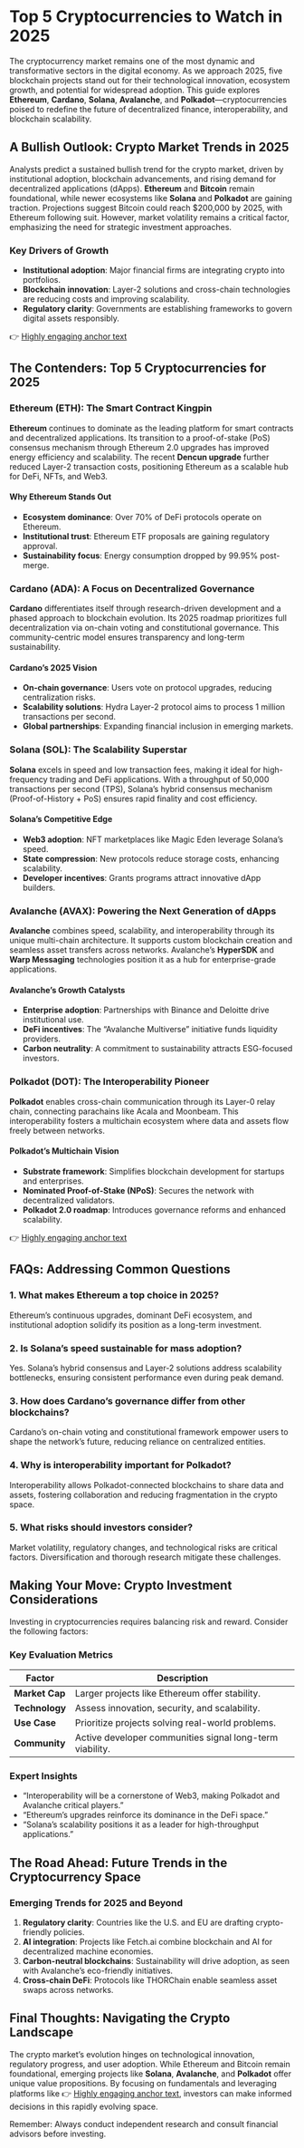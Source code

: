# Top 5 Cryptocurrencies to Watch in 2025  

The cryptocurrency market remains one of the most dynamic and transformative sectors in the digital economy. As we approach 2025, five blockchain projects stand out for their technological innovation, ecosystem growth, and potential for widespread adoption. This guide explores **Ethereum**, **Cardano**, **Solana**, **Avalanche**, and **Polkadot**—cryptocurrencies poised to redefine the future of decentralized finance, interoperability, and blockchain scalability.  

## A Bullish Outlook: Crypto Market Trends in 2025  

Analysts predict a sustained bullish trend for the crypto market, driven by institutional adoption, blockchain advancements, and rising demand for decentralized applications (dApps). **Ethereum** and **Bitcoin** remain foundational, while newer ecosystems like **Solana** and **Polkadot** are gaining traction. Projections suggest Bitcoin could reach $200,000 by 2025, with Ethereum following suit. However, market volatility remains a critical factor, emphasizing the need for strategic investment approaches.  

### Key Drivers of Growth  
- **Institutional adoption**: Major financial firms are integrating crypto into portfolios.  
- **Blockchain innovation**: Layer-2 solutions and cross-chain technologies are reducing costs and improving scalability.  
- **Regulatory clarity**: Governments are establishing frameworks to govern digital assets responsibly.  

👉 [Highly engaging anchor text](https://bit.ly/okx-bonus)  

## The Contenders: Top 5 Cryptocurrencies for 2025  

### Ethereum (ETH): The Smart Contract Kingpin  

**Ethereum** continues to dominate as the leading platform for smart contracts and decentralized applications. Its transition to a proof-of-stake (PoS) consensus mechanism through Ethereum 2.0 upgrades has improved energy efficiency and scalability. The recent **Dencun upgrade** further reduced Layer-2 transaction costs, positioning Ethereum as a scalable hub for DeFi, NFTs, and Web3.  

#### Why Ethereum Stands Out  
- **Ecosystem dominance**: Over 70% of DeFi protocols operate on Ethereum.  
- **Institutional trust**: Ethereum ETF proposals are gaining regulatory approval.  
- **Sustainability focus**: Energy consumption dropped by 99.95% post-merge.  

### Cardano (ADA): A Focus on Decentralized Governance  

**Cardano** differentiates itself through research-driven development and a phased approach to blockchain evolution. Its 2025 roadmap prioritizes full decentralization via on-chain voting and constitutional governance. This community-centric model ensures transparency and long-term sustainability.  

#### Cardano’s 2025 Vision  
- **On-chain governance**: Users vote on protocol upgrades, reducing centralization risks.  
- **Scalability solutions**: Hydra Layer-2 protocol aims to process 1 million transactions per second.  
- **Global partnerships**: Expanding financial inclusion in emerging markets.  

### Solana (SOL): The Scalability Superstar  

**Solana** excels in speed and low transaction fees, making it ideal for high-frequency trading and DeFi applications. With a throughput of 50,000 transactions per second (TPS), Solana’s hybrid consensus mechanism (Proof-of-History + PoS) ensures rapid finality and cost efficiency.  

#### Solana’s Competitive Edge  
- **Web3 adoption**: NFT marketplaces like Magic Eden leverage Solana’s speed.  
- **State compression**: New protocols reduce storage costs, enhancing scalability.  
- **Developer incentives**: Grants programs attract innovative dApp builders.  

### Avalanche (AVAX): Powering the Next Generation of dApps  

**Avalanche** combines speed, scalability, and interoperability through its unique multi-chain architecture. It supports custom blockchain creation and seamless asset transfers across networks. Avalanche’s **HyperSDK** and **Warp Messaging** technologies position it as a hub for enterprise-grade applications.  

#### Avalanche’s Growth Catalysts  
- **Enterprise adoption**: Partnerships with Binance and Deloitte drive institutional use.  
- **DeFi incentives**: The “Avalanche Multiverse” initiative funds liquidity providers.  
- **Carbon neutrality**: A commitment to sustainability attracts ESG-focused investors.  

### Polkadot (DOT): The Interoperability Pioneer  

**Polkadot** enables cross-chain communication through its Layer-0 relay chain, connecting parachains like Acala and Moonbeam. This interoperability fosters a multichain ecosystem where data and assets flow freely between networks.  

#### Polkadot’s Multichain Vision  
- **Substrate framework**: Simplifies blockchain development for startups and enterprises.  
- **Nominated Proof-of-Stake (NPoS)**: Secures the network with decentralized validators.  
- **Polkadot 2.0 roadmap**: Introduces governance reforms and enhanced scalability.  

👉 [Highly engaging anchor text](https://bit.ly/okx-bonus)  

## FAQs: Addressing Common Questions  

### 1. **What makes Ethereum a top choice in 2025?**  
Ethereum’s continuous upgrades, dominant DeFi ecosystem, and institutional adoption solidify its position as a long-term investment.  

### 2. **Is Solana’s speed sustainable for mass adoption?**  
Yes. Solana’s hybrid consensus and Layer-2 solutions address scalability bottlenecks, ensuring consistent performance even during peak demand.  

### 3. **How does Cardano’s governance differ from other blockchains?**  
Cardano’s on-chain voting and constitutional framework empower users to shape the network’s future, reducing reliance on centralized entities.  

### 4. **Why is interoperability important for Polkadot?**  
Interoperability allows Polkadot-connected blockchains to share data and assets, fostering collaboration and reducing fragmentation in the crypto space.  

### 5. **What risks should investors consider?**  
Market volatility, regulatory changes, and technological risks are critical factors. Diversification and thorough research mitigate these challenges.  

## Making Your Move: Crypto Investment Considerations  

Investing in cryptocurrencies requires balancing risk and reward. Consider the following factors:  

### Key Evaluation Metrics  
| Factor          | Description                          |  
|------------------|--------------------------------------|  
| **Market Cap**   | Larger projects like Ethereum offer stability. |  
| **Technology**   | Assess innovation, security, and scalability. |  
| **Use Case**     | Prioritize projects solving real-world problems. |  
| **Community**    | Active developer communities signal long-term viability. |  

### Expert Insights  
- “Interoperability will be a cornerstone of Web3, making Polkadot and Avalanche critical players.”  
- “Ethereum’s upgrades reinforce its dominance in the DeFi space.”  
- “Solana’s scalability positions it as a leader for high-throughput applications.”  

## The Road Ahead: Future Trends in the Cryptocurrency Space  

### Emerging Trends for 2025 and Beyond  
1. **Regulatory clarity**: Countries like the U.S. and EU are drafting crypto-friendly policies.  
2. **AI integration**: Projects like Fetch.ai combine blockchain and AI for decentralized machine economies.  
3. **Carbon-neutral blockchains**: Sustainability will drive adoption, as seen with Avalanche’s eco-friendly initiatives.  
4. **Cross-chain DeFi**: Protocols like THORChain enable seamless asset swaps across networks.  

## Final Thoughts: Navigating the Crypto Landscape  

The crypto market’s evolution hinges on technological innovation, regulatory progress, and user adoption. While Ethereum and Bitcoin remain foundational, emerging projects like **Solana**, **Avalanche**, and **Polkadot** offer unique value propositions. By focusing on fundamentals and leveraging platforms like 👉 [Highly engaging anchor text](https://bit.ly/okx-bonus), investors can make informed decisions in this rapidly evolving space.  

Remember: Always conduct independent research and consult financial advisors before investing.